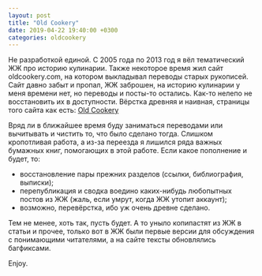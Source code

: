 ```yaml
---
layout: post
title: "Old Cookery"
date: 2019-04-22 19:40:00 +0300
categories: oldcookery
---
```

Не разработкой единой. С 2005 года по 2013 год я вёл тематический ЖЖ про историю кулинарии. Также некоторое время жил сайт oldcookery.com, на котором выкладывал переводы старых рукописей. Сайт давно забыт и пропал, ЖЖ заброшен, на историю кулинарии у меня времени нет, но переводы и посты-то остались. Как-то нелепо не восстановить их в доступности. Вёрстка древняя и наивная, страницы того сайта как есть: [Old Cookery](/oldcookery/)

Вряд ли в ближайшее время буду заниматься переводами или вычитывать и чистить то, что было сделано тогда. Слишком кропотливая работа, а из-за переезда я лишился ряда важных бумажных книг, помогающих в этой работе. Если какое пополнение и будет, то:
* восстановление пары прежних разделов (ссылки, библиография, выписки);
* перепубликация и сводка воедино каких-нибудь любопытных постов из ЖЖ (жаль, если умрут, когда ЖЖ утопит аккаунт);
* возможно, перевёрстка, ибо уж очень древне сделано.

Тем не менее, хоть так, пусть будет. А то уныло копипастят из ЖЖ в статьи и прочее, только вот в ЖЖ были первые версии для обсуждения с понимающими читателями, а на сайте тексты обновлялись багфиксами.

Enjoy.
